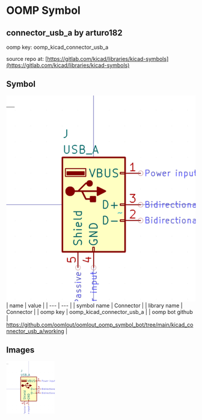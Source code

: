 # OOMP Symbol  
## connector_usb_a  by arturo182  
  
oomp key: oomp_kicad_connector_usb_a  
  
source repo at: [https://gitlab.com/kicad/libraries/kicad-symbols](https://gitlab.com/kicad/libraries/kicad-symbols)  
## Symbol  
  
[![working.png](working_600.png)](working.png)  
| name | value | 
| --- | --- | 
| symbol name | Connector | 
| library name | Connector | 
| oomp key | oomp_kicad_connector_usb_a | 
| oomp bot github | https://github.com/oomlout/oomlout_oomp_symbol_bot/tree/main/kicad_connector_usb_a/working | 
## Images  
  
[![working.png](working_140.png)](working.png)  
